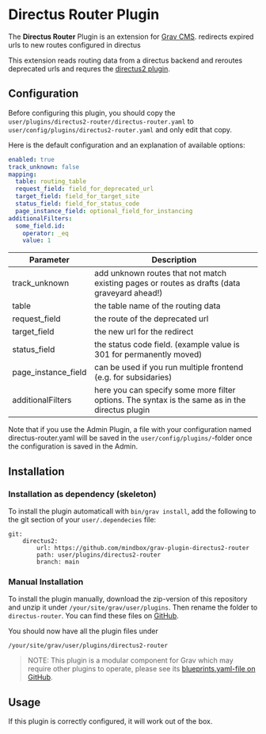 # Directus Router Plugin

The **Directus Router** Plugin is an extension for [Grav CMS](http://github.com/getgrav/grav). redirects expired urls to new routes configured in directus

This extension reads routing data from a directus backend and reroutes deprecated urls and requres the [directus2 plugin](https://github.com/mindbox/grav-plugin-directus2).

## Configuration

Before configuring this plugin, you should copy the `user/plugins/directus2-router/directus-router.yaml` to `user/config/plugins/directus2-router.yaml` and only edit that copy.

Here is the default configuration and an explanation of available options:

```yaml
enabled: true
track_unknown: false
mapping:
  table: routing_table
  request_field: field_for_deprecated_url
  target_field: field_for_target_site
  status_field: field_for_status_code
  page_instance_field: optional_field_for_instancing
additionalFilters:
  some_field.id:
    operator: _eq
    value: 1
```

| Parameter | Description |
| --- | --- |
| track_unknown | add unknown routes that not match existing pages or routes as drafts (data graveyard ahead!) |
| table | the table name of the routing data |
| request_field | the route of the deprecated url |
| target_field | the new url for the redirect |
| status_field | the status code field. (example value is 301 for permanently moved) |
| page_instance_field | can be used if you run multiple frontend (e.g. for subsidaries) |
| additionalFilters | here you can specify some more filter options. The syntax is the same as in the directus plugin |

Note that if you use the Admin Plugin, a file with your configuration named directus-router.yaml will be saved in the `user/config/plugins/`-folder once the configuration is saved in the Admin.


## Installation

### Installation as dependency (skeleton)

To install the plugin automaticall with `bin/grav install`, add the following to the git section of your `user/.dependecies` file:

```
git:
    directus2:
        url: https://github.com/mindbox/grav-plugin-directus2-router
        path: user/plugins/directus2-router
        branch: main
```

### Manual Installation

To install the plugin manually, download the zip-version of this repository and unzip it under `/your/site/grav/user/plugins`. Then rename the folder to `directus-router`. You can find these files on [GitHub](https://github.com/mindbox/grav-plugin-directus2-router).

You should now have all the plugin files under

    /your/site/grav/user/plugins/directus2-router

> NOTE: This plugin is a modular component for Grav which may require other plugins to operate, please see its [blueprints.yaml-file on GitHub](https://github.com//grav-plugin-directus-router/blob/master/blueprints.yaml).

## Usage

If this plugin is correctly configured, it will work out of the box.


